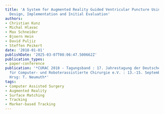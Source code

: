 ```yaml
---
title: 'A System for Augmented Reality Guided Ventricular Puncture Using a HoloLens:
  Design, Implementation and Initial Evaluation'
authors:
- Christian Kunz
- Michal Hlavac
- Max Schneider
- Bjoern Hein
- David Puljiz
- Steffen Peikert
date: '2018-01-01'
publishDate: '2025-03-07T08:06:47.500662Z'
publication_types:
- paper-conference
publication: '*CURAC 2018 - Tagungsband : 17. Jahrestagung der Deutschen Gesellschaft
  für Computer- und Roboterassistierte Chirurgie e.V. : 13.-15. September 2018, Leipzig.
  Hrsg: T. Neumuth*'
tags:
- Computer Assisted Surgery
- Augmented Reality
- Surface Matching
- Tracking
- Marker-based Tracking
---
```

